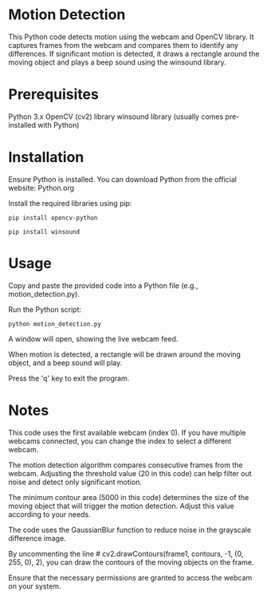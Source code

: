 # Motion Detection

This Python code detects motion using the webcam and OpenCV library. It captures frames from the webcam and compares them to identify any differences. If significant motion is detected, it draws a rectangle around the moving object and plays a beep sound using the winsound library.

# Prerequisites

Python 3.x
OpenCV (cv2) library
winsound library (usually comes pre-installed with Python)

# Installation

Ensure Python is installed. You can download Python from the official website: Python.org

Install the required libraries using pip:

`pip install opencv-python`

`pip install winsound`
# Usage

Copy and paste the provided code into a Python file (e.g., motion_detection.py).

Run the Python script:

`python motion_detection.py`

A window will open, showing the live webcam feed.

When motion is detected, a rectangle will be drawn around the moving object, and a beep sound will play.

Press the 'q' key to exit the program.

# Notes

This code uses the first available webcam (index 0). If you have multiple webcams connected, you can change the index to select a different webcam.

The motion detection algorithm compares consecutive frames from the webcam. Adjusting the threshold value (20 in this code) can help filter out noise and detect only significant motion.

The minimum contour area (5000 in this code) determines the size of the moving object that will trigger the motion detection. Adjust this value according to your needs.

The code uses the GaussianBlur function to reduce noise in the grayscale difference image.

By uncommenting the line # cv2.drawContours(frame1, contours, -1, (0, 255, 0), 2), you can draw the contours of the moving objects on the frame.

Ensure that the necessary permissions are granted to access the webcam on your system.
